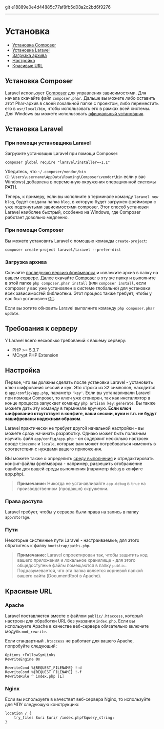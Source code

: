 git e18889e0e4d44885c77af8fb5d08a2c2bd6f9276

---

# Установка

- [Установка Composer](#install-composer)
- [Установка Laravel](#install-laravel)
- [Загрузка архива](#server-requirements)
- [Настройка](#configuration)
- [Красивые URL](#pretty-urls)

<a name="install-composer"></a>
## Установка Composer

Laravel использует [Composer](http://getcomposer.org) для управления зависимостями. Для начала скачайте файл `composer.phar`. Дальше вы можете либо оставить этот Phar-архив в своей локальной папке с проектом, либо переместить его в `usr/local/bin`, чтобы использовать его в рамках всей системы. Для Windows вы можете использовать [официальный установщик](https://getcomposer.org/Composer-Setup.exe).

<a name="install-laravel"></a>
## Установка Laravel

### При помощи установщика Laravel

Загрузите установщик Laravel при помощи Composer:

	composer global require "laravel/installer=~1.1"

Убедитесь, что `~/.composer/vendor/bin` (`C:\Users\username\AppData\Roaming\Composer\vendor\bin` если у вас Windows) добавлена в переменную окружения операционной системы PATH.

Теперь, к примеру, если вы исполните в терминале команду `laravel new blog`, будет создана папка `blog`, в которую будет загружен фреймворк с уже подтянутыми зависимостями composer. Этот способ установки Laravel наиболее быстрый, особенно на Windows, где Composer работает довольно медленно.

### При помощи Composer 

Вы можете установить Laravel с помощью команды `create-project`:

	composer create-project laravel/laravel --prefer-dist

### Загрузка архива

Cкачайте [последнюю версию фреймворка](https://github.com/laravel/laravel/archive/master.zip) и извлеките архив в папку на вашем сервере. Далее скачайте [Composer](http://getcomposer.org) в эту же папку и выполните в этой папке `php composer.phar install` (или `composer install`, если composer у вас уже установлен в системе глобально) для установки всех зависимостей библиотеки. Этот процесс также требует, чтобы у вас был установлен [Git](http://git-scm.com/).

Если вы хотите обновить Laravel выполните команду `php composer.phar update`.

<a name="server-requirements"></a>
## Требования к серверу

У Laravel всего несколько требований к вашему серверу:

- PHP >= 5.3.7
- MCrypt PHP Extension

<a name="configuration"></a>
## Настройка

Первое, что вы должны сделать после установки Laravel - установить ключ шифрования сессий и кук. Это строка из 32 символов, находится в `app/config/app.php`, параметр `'key'`. Если вы устанавливали Laravel при помощи Composer, то ключ уже сгенерен, так как инсталлятор в конце процесса запускает команду `php artisan key:generate`. Вы также можете дать эту команду в терминале вручную. **Если ключ шифрования отсутствует в конфиге, ваши сессии, куки и т.п. не будут зашифрованы надежным образом**.

Laravel практически не требует другой начальной настройки - вы можете сразу начинать разработку. Однако может быть полезным изучить файл `app/config/app.php` - он содержит несколько настроек вроде `timezone` и `locale`, которые вам может потребоваться изменить в соответствии с нуждами вашего приложения.

ВЫ можете также о определить [среду выполнения](/docs/4.2/configuration#environment-configuration) и отредактировать конфиг-файлы фреймворка - например, разрешить отображение ошибок для вашей среды выполнения (параметр `debug` в конфиге app.php).

> **Примечание:** Никогда не устанавливайте `app.debug` в `true` на производственном (продакшн) окружении.

<a name="permissions"></a>
### Права доступа
Laravel требует, чтобы у сервера были права на запись в папку `app/storage`.

<a name="paths"></a>
### Пути

Некоторые системные пути Laravel - настраиваемые; для этого обратитесь к файлу `bootstrap/paths.php`.

> **Примечание:** Laravel спроектирован так, чтобы защитить код вашего приложения и локальное хранилище - для этого общедоступные файлы помещаются в папку `public`. Подразумевается, что эта папка является корневой папкой вашего сайта (DocumentRoot в Apache).

<a name="pretty-urls"></a>
## Красивые URL

### Apache

Laravel поставляется вместе с файлом `public/.htaccess`, который настроен для обработки URL без указания `index.php`. Если вы используете Apache в качестве веб-сервера обязательно включите модуль `mod_rewrite`.

Если стандартный `.htaccess` не работает для вашего Apache, попробуйте следующий:

	Options +FollowSymLinks
	RewriteEngine On

	RewriteCond %{REQUEST_FILENAME} !-d
	RewriteCond %{REQUEST_FILENAME} !-f
	RewriteRule ^ index.php [L]

### Nginx

Если вы используете в качествет веб-сервера Nginx, то используйте для ЧПУ следующую конструкцию:

	location / {
		try_files $uri $uri/ /index.php?$query_string;
	}
